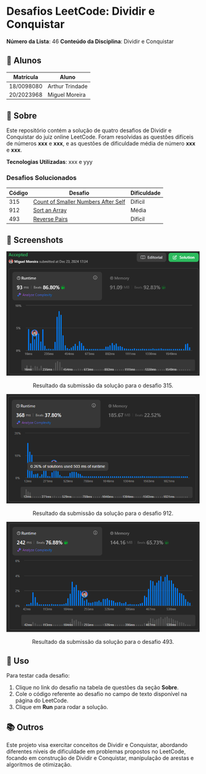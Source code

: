 # Desafios LeetCode: Dividir e Conquistar

**Número da Lista**: 46 
**Conteúdo da Disciplina**: Dividir e Conquistar  

## 👥 Alunos
| Matrícula   | Aluno           |
|-------------|------------------|
| 18/0098080  | Arthur Trindade  |
| 20/2023968  | Miguel Moreira   |

## 📝 Sobre
Este repositório contém a solução de quatro desafios de Dividir e Conquistar do juiz online LeetCode. Foram resolvidas as questões difíceis de números **xxx** e **xxx**, e as questões de dificuldade média de número **xxx** e **xxx**.

**Tecnologias Utilizadas**: xxx e yyy

### Desafios Solucionados
| Código | Desafio                                                                                                      | Dificuldade |
|--------|--------------------------------------------------------------------------------------------------------------|-------------|
| 315    | [Count of Smaller Numbers After Self](https://leetcode.com/problems/count-of-smaller-numbers-after-self/description/) | Difícil|
| 912    | [Sort an Array](https://leetcode.com/problems/sort-an-array/description/) | Média |
| 493     | [Reverse Pairs](https://leetcode.com/problems/reverse-pairs/description/) | Difícil |

## 📸 Screenshots
<p align="center">
  <img src="img/315.png" alt="Count of Smaller Numbers After Self">
</p>

<p align="center">
  Resultado da submissão da solução para o desafio 315.
</p>

<p align="center">
  <img src="img/912.png" alt="Sort an Array">
</p>

<p align="center">
  Resultado da submissão da solução para o desafio 912.
</p>

<p align="center">
  <img src="img/493.png" alt="Reverse Pairs">
</p>

<p align="center">
  Resultado da submissão da solução para o desafio 493.
</p>

## 🚀 Uso
Para testar cada desafio:
1. Clique no link do desafio na tabela de questões da seção **Sobre**.
2. Cole o código referente ao desafio no campo de texto disponível na página do LeetCode.
3. Clique em **Run** para rodar a solução.

## 📚 Outros
Este projeto visa exercitar conceitos de Dividir e Conquistar, abordando diferentes níveis de dificuldade em problemas propostos no LeetCode, focando em construção de Dividir e Conquistar, manipulação de arestas e algoritmos de otimização.

